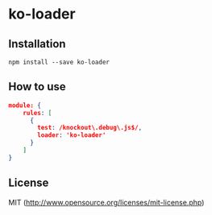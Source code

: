 # ko-loader

## Installation

`npm install --save ko-loader`

## How to use

```json
module: {
    rules: [
      { 
      	test: /knockout\.debug\.js$/, 
      	loader: 'ko-loader'
      }
    ]
}
```

## License

MIT (http://www.opensource.org/licenses/mit-license.php)
